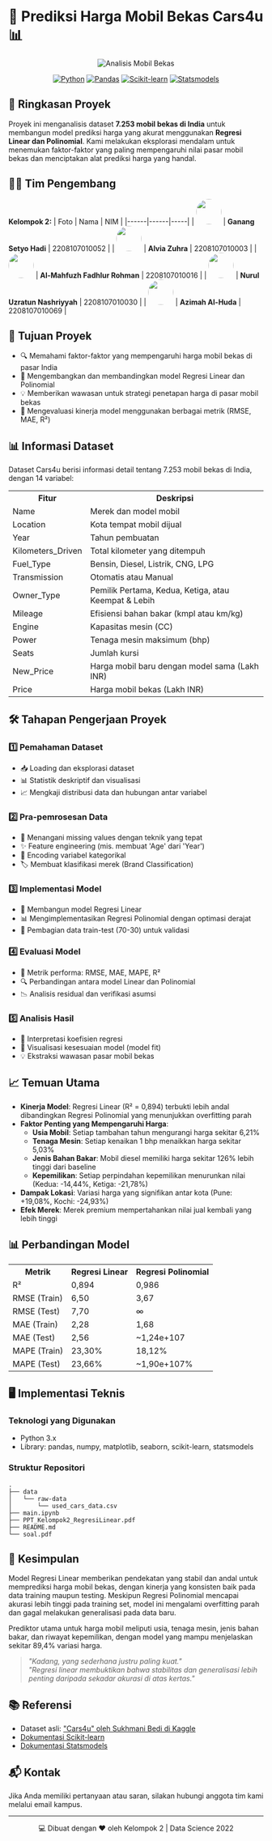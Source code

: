 # 🚗 Prediksi Harga Mobil Bekas Cars4u 📊

<div align="center">
  <img src="https://images.unsplash.com/photo-1549317661-bd32c8ce0db2?ixlib=rb-1.2.1&auto=format&fit=crop&w=1200&h=400&q=80" alt="Analisis Mobil Bekas">
  
  [![Python](https://img.shields.io/badge/Python-3.8+-blue.svg)](https://www.python.org/downloads/)
  [![Pandas](https://img.shields.io/badge/Pandas-1.3+-green.svg)](https://pandas.pydata.org/)
  [![Scikit-learn](https://img.shields.io/badge/Scikit--learn-1.0+-red.svg)](https://scikit-learn.org/)
  [![Statsmodels](https://img.shields.io/badge/Statsmodels-0.13+-purple.svg)](https://www.statsmodels.org/)
</div>

## 🌟 Ringkasan Proyek

Proyek ini menganalisis dataset **7.253 mobil bekas di India** untuk membangun model prediksi harga yang akurat menggunakan **Regresi Linear dan Polinomial**. Kami melakukan eksplorasi mendalam untuk menemukan faktor-faktor yang paling mempengaruhi nilai pasar mobil bekas dan menciptakan alat prediksi harga yang handal.

## 👨‍💻 Tim Pengembang

**Kelompok 2:**
| Foto | Nama | NIM |
|------|------|-----|
| <img src="https://ui-avatars.com/api/?name=Ganang+Setyo+Hadi&size=50&background=random" width="50" height="50" style="border-radius:50%"/> | **Ganang Setyo Hadi** | 2208107010052 |
| <img src="https://ui-avatars.com/api/?name=Alvia+Zuhra&size=50&background=random" width="50" height="50" style="border-radius:50%"/> | **Alvia Zuhra** | 2208107010003 |
| <img src="https://ui-avatars.com/api/?name=Al-Mahfuzh+Fadhlur+Rohman&size=50&background=random" width="50" height="50" style="border-radius:50%"/> | **Al-Mahfuzh Fadhlur Rohman** | 2208107010016 |
| <img src="https://ui-avatars.com/api/?name=Nurul+Uzratun+Nashriyyah&size=50&background=random" width="50" height="50" style="border-radius:50%"/> | **Nurul Uzratun Nashriyyah** | 2208107010030 |
| <img src="https://ui-avatars.com/api/?name=Azimah+Al-Huda&size=50&background=random" width="50" height="50" style="border-radius:50%"/> | **Azimah Al-Huda** | 2208107010069 |

## 🎯 Tujuan Proyek

- 🔍 Memahami faktor-faktor yang mempengaruhi harga mobil bekas di pasar India
- 🧮 Mengembangkan dan membandingkan model Regresi Linear dan Polinomial
- 💡 Memberikan wawasan untuk strategi penetapan harga di pasar mobil bekas
- 📏 Mengevaluasi kinerja model menggunakan berbagai metrik (RMSE, MAE, R²)

## 📊 Informasi Dataset

Dataset Cars4u berisi informasi detail tentang 7.253 mobil bekas di India, dengan 14 variabel:

<table align="center">
  <tr>
    <th>Fitur</th>
    <th>Deskripsi</th>
  </tr>
  <tr>
    <td>Name</td>
    <td>Merek dan model mobil</td>
  </tr>
  <tr>
    <td>Location</td>
    <td>Kota tempat mobil dijual</td>
  </tr>
  <tr>
    <td>Year</td>
    <td>Tahun pembuatan</td>
  </tr>
  <tr>
    <td>Kilometers_Driven</td>
    <td>Total kilometer yang ditempuh</td>
  </tr>
  <tr>
    <td>Fuel_Type</td>
    <td>Bensin, Diesel, Listrik, CNG, LPG</td>
  </tr>
  <tr>
    <td>Transmission</td>
    <td>Otomatis atau Manual</td>
  </tr>
  <tr>
    <td>Owner_Type</td>
    <td>Pemilik Pertama, Kedua, Ketiga, atau Keempat & Lebih</td>
  </tr>
  <tr>
    <td>Mileage</td>
    <td>Efisiensi bahan bakar (kmpl atau km/kg)</td>
  </tr>
  <tr>
    <td>Engine</td>
    <td>Kapasitas mesin (CC)</td>
  </tr>
  <tr>
    <td>Power</td>
    <td>Tenaga mesin maksimum (bhp)</td>
  </tr>
  <tr>
    <td>Seats</td>
    <td>Jumlah kursi</td>
  </tr>
  <tr>
    <td>New_Price</td>
    <td>Harga mobil baru dengan model sama (Lakh INR)</td>
  </tr>
  <tr>
    <td>Price</td>
    <td>Harga mobil bekas (Lakh INR)</td>
  </tr>
</table>

## 🛠️ Tahapan Pengerjaan Proyek

### 1️⃣ Pemahaman Dataset
- 📥 Loading dan eksplorasi dataset
- 📊 Statistik deskriptif dan visualisasi
- 📈 Mengkaji distribusi data dan hubungan antar variabel

### 2️⃣ Pra-pemrosesan Data
- 🧹 Menangani missing values dengan teknik yang tepat
- ✨ Feature engineering (mis. membuat 'Age' dari 'Year')
- 🔄 Encoding variabel kategorikal
- 🏷️ Membuat klasifikasi merek (Brand Classification)

### 3️⃣ Implementasi Model
- 📐 Membangun model Regresi Linear
- 📊 Mengimplementasikan Regresi Polinomial dengan optimasi derajat
- 🔪 Pembagian data train-test (70-30) untuk validasi

### 4️⃣ Evaluasi Model
- 📏 Metrik performa: RMSE, MAE, MAPE, R²
- 🔍 Perbandingan antara model Linear dan Polinomial
- 📉 Analisis residual dan verifikasi asumsi

### 5️⃣ Analisis Hasil
- 🧠 Interpretasi koefisien regresi
- 🎨 Visualisasi kesesuaian model (model fit)
- 💡 Ekstraksi wawasan pasar mobil bekas

## 📈 Temuan Utama

- **Kinerja Model**: Regresi Linear (R² = 0,894) terbukti lebih andal dibandingkan Regresi Polinomial yang menunjukkan overfitting parah
- **Faktor Penting yang Mempengaruhi Harga**:
  - **Usia Mobil**: Setiap tambahan tahun mengurangi harga sekitar 6,21%
  - **Tenaga Mesin**: Setiap kenaikan 1 bhp menaikkan harga sekitar 5,03%
  - **Jenis Bahan Bakar**: Mobil diesel memiliki harga sekitar 126% lebih tinggi dari baseline
  - **Kepemilikan**: Setiap perpindahan kepemilikan menurunkan nilai (Kedua: -14,44%, Ketiga: -21,78%)
- **Dampak Lokasi**: Variasi harga yang signifikan antar kota (Pune: +19,08%, Kochi: -24,93%)
- **Efek Merek**: Merek premium mempertahankan nilai jual kembali yang lebih tinggi

## 📊 Perbandingan Model

<table align="center">
  <tr>
    <th>Metrik</th>
    <th>Regresi Linear</th>
    <th>Regresi Polinomial</th>
  </tr>
  <tr>
    <td>R²</td>
    <td>0,894</td>
    <td>0,986</td>
  </tr>
  <tr>
    <td>RMSE (Train)</td>
    <td>6,50</td>
    <td>3,67</td>
  </tr>
  <tr>
    <td>RMSE (Test)</td>
    <td>7,70</td>
    <td>∞</td>
  </tr>
  <tr>
    <td>MAE (Train)</td>
    <td>2,28</td>
    <td>1,68</td>
  </tr>
  <tr>
    <td>MAE (Test)</td>
    <td>2,56</td>
    <td>~1,24e+107</td>
  </tr>
  <tr>
    <td>MAPE (Train)</td>
    <td>23,30%</td>
    <td>18,12%</td>
  </tr>
  <tr>
    <td>MAPE (Test)</td>
    <td>23,66%</td>
    <td>~1,90e+107%</td>
  </tr>
</table>

## 🖥️ Implementasi Teknis

### Teknologi yang Digunakan
- Python 3.x
- Library: pandas, numpy, matplotlib, seaborn, scikit-learn, statsmodels

### Struktur Repositori
```
.
├── data
│   └── raw-data
│       └── used_cars_data.csv
├── main.ipynb
├── PPT_Kelompok2_RegresiLinear.pdf
├── README.md
└── soal.pdf
```
## 📝 Kesimpulan

Model Regresi Linear memberikan pendekatan yang stabil dan andal untuk memprediksi harga mobil bekas, dengan kinerja yang konsisten baik pada data training maupun testing. Meskipun Regresi Polinomial mencapai akurasi lebih tinggi pada training set, model ini mengalami overfitting parah dan gagal melakukan generalisasi pada data baru.

Prediktor utama untuk harga mobil meliputi usia, tenaga mesin, jenis bahan bakar, dan riwayat kepemilikan, dengan model yang mampu menjelaskan sekitar 89,4% variasi harga.

> *"Kadang, yang sederhana justru paling kuat."*  
> *"Regresi linear membuktikan bahwa stabilitas dan generalisasi lebih penting daripada sekadar akurasi di atas kertas."*

## 📚 Referensi

- Dataset asli: ["Cars4u" oleh Sukhmani Bedi di Kaggle](https://www.kaggle.com/datasets/sukhmanibedi/cars4u)
- [Dokumentasi Scikit-learn](https://scikit-learn.org/)
- [Dokumentasi Statsmodels](https://www.statsmodels.org/)

## 📬 Kontak

Jika Anda memiliki pertanyaan atau saran, silakan hubungi anggota tim kami melalui email kampus.

---

<div align="center">
  <p>💻 Dibuat dengan ❤️ oleh Kelompok 2 | Data Science 2022</p>
</div>